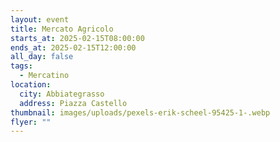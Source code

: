 ```yaml
---
layout: event
title: Mercato Agricolo
starts_at: 2025-02-15T08:00:00
ends_at: 2025-02-15T12:00:00
all_day: false
tags:
  - Mercatino
location:
  city: Abbiategrasso
  address: Piazza Castello
thumbnail: images/uploads/pexels-erik-scheel-95425-1-.webp
flyer: ""
---
```

